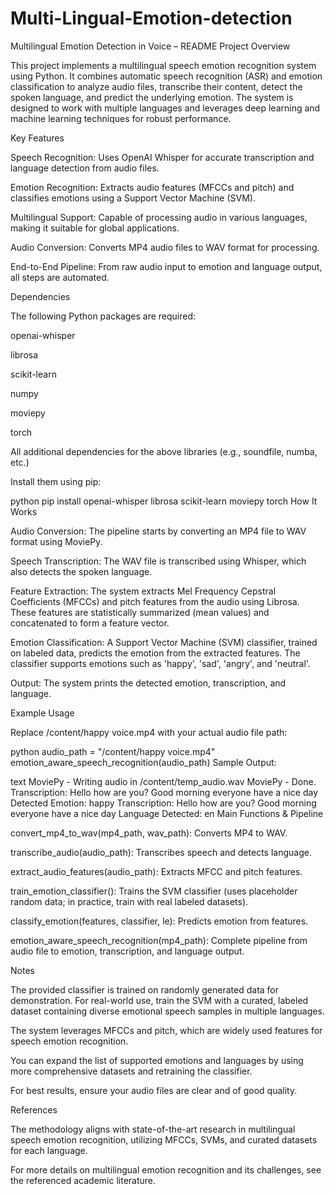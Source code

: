 # Multi-Lingual-Emotion-detection
Multilingual Emotion Detection in Voice – README
Project Overview

This project implements a multilingual speech emotion recognition system using Python. It combines automatic speech recognition (ASR) and emotion classification to analyze audio files, transcribe their content, detect the spoken language, and predict the underlying emotion. The system is designed to work with multiple languages and leverages deep learning and machine learning techniques for robust performance.

Key Features

Speech Recognition: Uses OpenAI Whisper for accurate transcription and language detection from audio files.

Emotion Recognition: Extracts audio features (MFCCs and pitch) and classifies emotions using a Support Vector Machine (SVM).

Multilingual Support: Capable of processing audio in various languages, making it suitable for global applications.

Audio Conversion: Converts MP4 audio files to WAV format for processing.

End-to-End Pipeline: From raw audio input to emotion and language output, all steps are automated.

Dependencies

The following Python packages are required:

openai-whisper

librosa

scikit-learn

numpy

moviepy

torch

All additional dependencies for the above libraries (e.g., soundfile, numba, etc.)

Install them using pip:

python
pip install openai-whisper librosa scikit-learn moviepy torch
How It Works

Audio Conversion:
The pipeline starts by converting an MP4 file to WAV format using MoviePy.

Speech Transcription:
The WAV file is transcribed using Whisper, which also detects the spoken language.

Feature Extraction:
The system extracts Mel Frequency Cepstral Coefficients (MFCCs) and pitch features from the audio using Librosa. These features are statistically summarized (mean values) and concatenated to form a feature vector.

Emotion Classification:
A Support Vector Machine (SVM) classifier, trained on labeled data, predicts the emotion from the extracted features. The classifier supports emotions such as 'happy', 'sad', 'angry', and 'neutral'.

Output:
The system prints the detected emotion, transcription, and language.

Example Usage

Replace /content/happy voice.mp4 with your actual audio file path:

python
audio_path = "/content/happy voice.mp4"
emotion_aware_speech_recognition(audio_path)
Sample Output:

text
MoviePy - Writing audio in /content/temp_audio.wav
MoviePy - Done.
Transcription: Hello how are you? Good morning everyone have a nice day
Detected Emotion: happy
Transcription: Hello how are you? Good morning everyone have a nice day
Language Detected: en
Main Functions & Pipeline

convert_mp4_to_wav(mp4_path, wav_path): Converts MP4 to WAV.

transcribe_audio(audio_path): Transcribes speech and detects language.

extract_audio_features(audio_path): Extracts MFCC and pitch features.

train_emotion_classifier(): Trains the SVM classifier (uses placeholder random data; in practice, train with real labeled datasets).

classify_emotion(features, classifier, le): Predicts emotion from features.

emotion_aware_speech_recognition(mp4_path): Complete pipeline from audio file to emotion, transcription, and language output.

Notes

The provided classifier is trained on randomly generated data for demonstration. For real-world use, train the SVM with a curated, labeled dataset containing diverse emotional speech samples in multiple languages.

The system leverages MFCCs and pitch, which are widely used features for speech emotion recognition.

You can expand the list of supported emotions and languages by using more comprehensive datasets and retraining the classifier.

For best results, ensure your audio files are clear and of good quality.

References

The methodology aligns with state-of-the-art research in multilingual speech emotion recognition, utilizing MFCCs, SVMs, and curated datasets for each language.

For more details on multilingual emotion recognition and its challenges, see the referenced academic literature.

